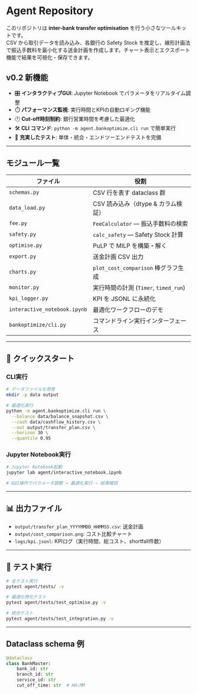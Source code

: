 # Agent Repository

このリポジトリは **inter-bank transfer optimisation** を行う小さなツールキットです。  
CSV から取引データを読み込み、各銀行の Safety Stock を推定し、線形計画法で振込手数料を最小化する送金計画を作成します。チャート表示とエクスポート機能で結果を可視化・保存できます。

## v0.2 新機能

- 🎛️ **インタラクティブGUI**: Jupyter Notebook でパラメータをリアルタイム調整
- ⏱️ **パフォーマンス監視**: 実行時間とKPIの自動ロギング機能
- 🕐 **Cut-off時刻制約**: 銀行営業時間を考慮した最適化
- 🛠️ **CLI コマンド**: `python -m agent.bankoptimize.cli run` で簡単実行
- 🧪 **充実したテスト**: 単体・統合・エンドツーエンドテストを完備

---

## モジュール一覧

| ファイル                 | 役割 |
|--------------------------|------|
| `schemas.py`             | CSV 行を表す dataclass 群 |
| `data_load.py`           | CSV 読み込み（dtype & カラム検証） |
| `fee.py`                 | `FeeCalculator` — 振込手数料の検索 |
| `safety.py`              | `calc_safety` — Safety Stock 計算 |
| `optimise.py`            | PuLP で MILP を構築・解く |
| `export.py`              | 送金計画 CSV 出力 |
| `charts.py`              | `plot_cost_comparison` 棒グラフ生成 |
| `monitor.py`             | 実行時間の計測 (`Timer`, `timed_run`) |
| `kpi_logger.py`          | KPI を JSONL に永続化 |
| `interactive_notebook.ipynb` | 最適化ワークフローのデモ |
| `bankoptimize/cli.py`        | コマンドライン実行インターフェース |

---

## 🚀 クイックスタート

### CLI実行

```bash
# データファイルを用意
mkdir -p data output

# 最適化実行
python -m agent.bankoptimize.cli run \
  --balance data/balance_snapshot.csv \
  --cash data/cashflow_history.csv \
  --out output/transfer_plan.csv \
  --horizon 30 \
  --quantile 0.95
```

### Jupyter Notebook実行

```bash
# Jupyter Notebook起動
jupyter lab agent/interactive_notebook.ipynb

# GUI操作でパラメータ調整 → 最適化実行 → 結果確認
```

---

## 📊 出力ファイル

- `output/transfer_plan_YYYYMMDD_HHMMSS.csv`: 送金計画
- `output/cost_comparison.png`: コスト比較チャート
- `logs/kpi.jsonl`: KPIログ（実行時間、総コスト、shortfall件数）

---

## 🧪 テスト実行

```bash
# 全テスト実行
pytest agent/tests/ -v

# 最適化特化テスト
pytest agent/tests/test_optimise.py -v

# 統合テスト
pytest agent/tests/test_integration.py -v
```

---

## Dataclass schema 例

```python
@dataclass
class BankMaster:
    bank_id: str
    branch_id: str
    service_id: str
    cut_off_time: str  # HH:MM

